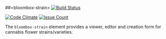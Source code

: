 
##&lt;bloombox-strain&gt;  [![Build Status](https://buildbot.hq.mm-corp.systems/jenkins/buildStatus/icon?job=Bloombox/elements/products/bloombox-strain)](https://buildbot.hq.mm-corp.systems/jenkins/job/Bloombox/elements/products/bloombox-strain)

[![Code Climate](https://codeclimate.com/repos/58a235d4a5148e0081000001/badges/b45ba301124a341c83d9/gpa.svg)](https://codeclimate.com/repos/58a235d4a5148e0081000001/feed) [![Issue Count](https://codeclimate.com/repos/58a235d4a5148e0081000001/badges/b45ba301124a341c83d9/issue_count.svg)](https://codeclimate.com/repos/58a235d4a5148e0081000001/feed)

The `bloombox-strain` element provides a viewer, editor and creation form for cannabis flower strains/varieties.
